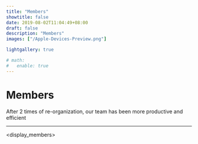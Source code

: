```yaml
---
title: "Members"
showtitle: false
date: 2019-08-02T11:04:49+08:00
draft: false
description: "Members"
images: ["/Apple-Devices-Preview.png"]

lightgallery: true

# math:
#   enable: true
---
```


<link rel="preload" as="script" href="https://cdnjs.cloudflare.com/ajax/libs/jquery/3.3.1/jquery.min.js" />
<script src="https://cdnjs.cloudflare.com/ajax/libs/jquery/3.3.1/jquery.min.js"></script>
<div class="text-center my-6">
    <h1 class="section-text-tittle text-3xl my-5">Members</h1>
    <p class="text-lg">After 2 times of re-organization, our team has been more productive and efficient</p>
    <hr>
</div>


<display_members>
